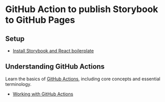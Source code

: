 # GitHub Action to publish Storybook to GitHub Pages

## Setup
* [Install Storybook and React boilerplate](https://storybook.js.org/docs/react/get-started/install)

## Understanding GitHub Actions
Learn the basics of [GitHub Actions](https://docs.github.com/en/actions/learn-github-actions/understanding-github-actions?learn=getting_started&learnProduct=actions), including core concepts and essential terminology.

* [Working with GitHub Actions](https://jeffrafter.com/working-with-github-actions)
